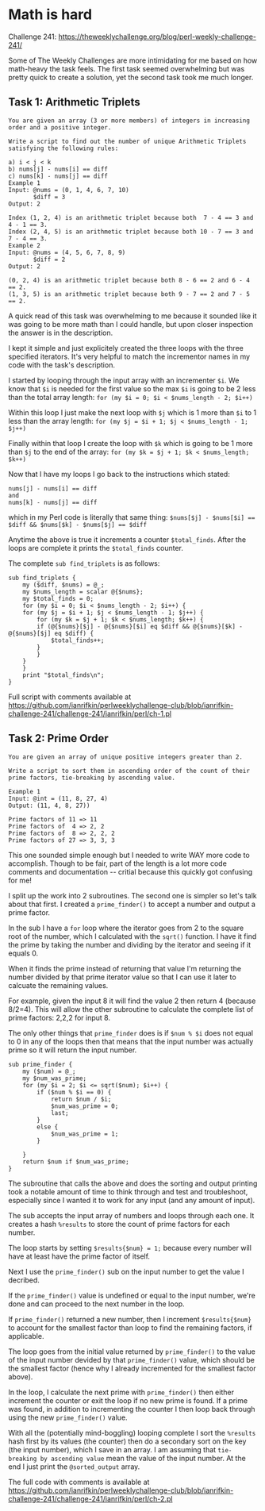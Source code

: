 # Math is hard

Challenge 241: https://theweeklychallenge.org/blog/perl-weekly-challenge-241/

Some of The Weekly Challenges are more intimidating for me based on how math-heavy the task feels. The first task seemed overwhelming but was pretty quick to create a solution, yet the second task took me much longer.

## Task 1: Arithmetic Triplets

```
You are given an array (3 or more members) of integers in increasing order and a positive integer.

Write a script to find out the number of unique Arithmetic Triplets satisfying the following rules:

a) i < j < k
b) nums[j] - nums[i] == diff
c) nums[k] - nums[j] == diff
Example 1
Input: @nums = (0, 1, 4, 6, 7, 10)
       $diff = 3
Output: 2

Index (1, 2, 4) is an arithmetic triplet because both  7 - 4 == 3 and 4 - 1 == 3.
Index (2, 4, 5) is an arithmetic triplet because both 10 - 7 == 3 and 7 - 4 == 3.
Example 2
Input: @nums = (4, 5, 6, 7, 8, 9)
       $diff = 2
Output: 2

(0, 2, 4) is an arithmetic triplet because both 8 - 6 == 2 and 6 - 4 == 2.
(1, 3, 5) is an arithmetic triplet because both 9 - 7 == 2 and 7 - 5 == 2.
```

A quick read of this task was overwhelming to me because it sounded like it was going to be more math than I could handle, but upon closer inspection the answer is in the description.

I kept it simple and just explicitely created the three loops with the three specified iterators. It's very helpful to match the incrementor names in my code with the task's description.

I started by looping through the input array with an incrementer `$i`. We know that `$i` is needed for the first value so the max `$i` is going to be 2 less than the total array length: `for (my $i = 0; $i < $nums_length - 2; $i++)`

Within this loop I just make the next loop with `$j` which is 1 more than `$i` to 1 less than the array length: `for (my $j = $i + 1; $j < $nums_length - 1; $j++)`

Finally within that loop I create the loop with `$k` which is going to be 1 more than `$j` to the end of the array: `for (my $k = $j + 1; $k < $nums_length; $k++)`

Now that I have my loops I go back to the instructions which stated:
```
nums[j] - nums[i] == diff
and
nums[k] - nums[j] == diff
```

which in my Perl code is literally that same thing: `$nums[$j] - $nums[$i] == $diff && $nums[$k] - $nums[$j] == $diff`

Anytime the above is true it increments a counter `$total_finds`. After the loops are complete it prints the `$total_finds` counter.

The complete `sub find_triplets` is as follows:

```
sub find_triplets {
    my ($diff, $nums) = @_;
    my $nums_length = scalar @{$nums};
    my $total_finds = 0;
    for (my $i = 0; $i < $nums_length - 2; $i++) {    
	for (my $j = $i + 1; $j < $nums_length - 1; $j++) {
	    for (my $k = $j + 1; $k < $nums_length; $k++) {
		if (@{$nums}[$j] - @{$nums}[$i] eq $diff && @{$nums}[$k] - @{$nums}[$j] eq $diff) {
		    $total_finds++;
		}
	    }
	}
    }
    print "$total_finds\n";
}
```

Full script with comments available at https://github.com/ianrifkin/perlweeklychallenge-club/blob/ianrifkin-challenge-241/challenge-241/ianrifkin/perl/ch-1.pl


## Task 2: Prime Order
```
You are given an array of unique positive integers greater than 2.

Write a script to sort them in ascending order of the count of their prime factors, tie-breaking by ascending value.

Example 1
Input: @int = (11, 8, 27, 4)
Output: (11, 4, 8, 27))

Prime factors of 11 => 11
Prime factors of  4 => 2, 2
Prime factors of  8 => 2, 2, 2
Prime factors of 27 => 3, 3, 3
```

This one sounded simple enough but I needed to write WAY more code to accomplish. Though to be fair, part of the length is a lot more code comments and documentation -- critial because this quickly got confusing for me!

I split up the work into 2 subroutines. The second one is simpler so let's talk about that first. I created a `prime_finder()` to accept a number and output a prime factor.

In the sub I have a `for` loop where the iterator goes from 2 to the square root of the number, which I calculated with the `sqrt()` function. I have it find the prime by taking the number and dividing by the iterator and seeing if it equals 0.

When it finds the prime instead of returning that value I'm returning the number divided by that prime iterator value so that I can use it later to calcuate the remaining values.

For example, given the input 8 it will find the value 2 then return 4 (because 8/2=4). This will allow the other subroutine to calculate the complete list of prime factors: 2,2,2 for input 8.

The only other things that `prime_finder` does is if `$num % $i` does not equal to 0 in any of the loops then that means that the input number was actually prime so it will return the input number.

```
sub prime_finder {
    my ($num) = @_;
    my $num_was_prime;
    for (my $i = 2; $i <= sqrt($num); $i++) {
        if ($num % $i == 0) {
            return $num / $i;
            $num_was_prime = 0;
            last;
        }
        else {
            $num_was_prime = 1;
        }

    }
    return $num if $num_was_prime;
}
```

The subroutine that calls the above and does the sorting and output printing took a notable amount of time to think through and test and troubleshoot, especially since I wanted it to work for any input (and any amount of input).

The sub accepts the input array of numbers and loops through each one. It creates a hash `%results` to store the count of prime factors for each number.

The loop starts by setting `$results{$num} = 1;` because every number will have at least have the prime factor of itself.

Next I use the `prime_finder()` sub on the input number to get the value I decribed.

If the `prime_finder()` value is undefined or equal to the input number, we're done and can proceed to the next number in the loop.

If `prime_finder()` returned a new number, then I increment `$results{$num}` to account for the smallest factor than loop to find the remaining factors, if applicable.

The loop goes from the initial value returned by `prime_finder()` to the value of the input number devided by that `prime_finder()` value, which should be the smallest factor (hence why I already incremented for the smallest factor above).

In the loop, I calculate the next prime with `prime_finder()` then either increment the counter or exit the loop if no new prime is found. If a prime was found, in addition to incrementing the counter I then loop back through using the new `prime_finder()` value.

With all the (potentially mind-boggling) looping complete I sort the `%results` hash first by its values (the counter) then do a secondary sort on the key (the input number), which I save in an array. I am assuming that `tie-breaking by ascending value` mean the value of the input number. At the end I just print the `@sorted_output` array.

The full code with comments is available at https://github.com/ianrifkin/perlweeklychallenge-club/blob/ianrifkin-challenge-241/challenge-241/ianrifkin/perl/ch-2.pl